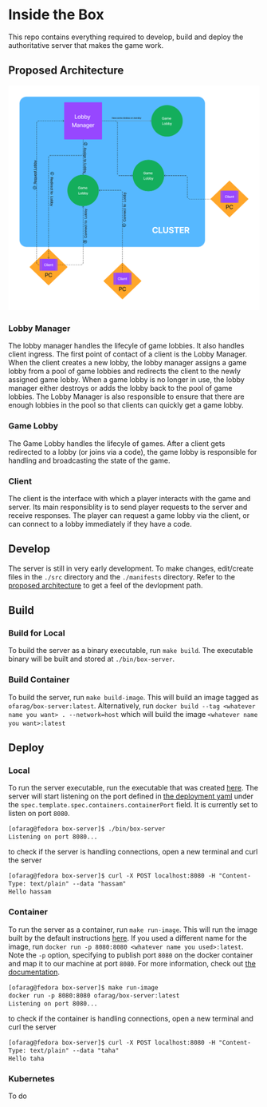 # Inside the Box

This repo contains everything required to develop, build and deploy the authoritative server that makes the game work.

## Proposed Architecture
![Proposed Architecture](ServerArchitecture.png)
### Lobby Manager
The lobby manager handles the lifecyle of game lobbies. It also handles client ingress. The first point of contact of a client is the Lobby Manager. When the client creates a new lobby, the lobby manager assigns a game lobby from a pool of game lobbies and redirects the client to the newly assigned game lobby. When a game lobby is no longer in use, the lobby manager either destroys or adds the lobby back to the pool of game lobbies. The Lobby Manager is also responsible to ensure that there are enough lobbies in the pool so that clients can quickly get a game lobby.
### Game Lobby
The Game Lobby handles the lifecyle of games. After a client gets redirected to a lobby (or joins via a code), the game lobby is responsible for handling and broadcasting the state of the game.
### Client
The client is the interface with which a player interacts with the game and server. Its main responsiblity is to send player requests to the server and receive responses. The player can request a game lobby via the client, or can connect to a lobby immediately if they have a code.

## Develop
The server is still in very early development. To make changes, edit/create files in the `./src` directory and the `./manifests` directory. Refer to the [proposed architecture](#proposed-architecture) to get a feel of the devlopment path. 
## Build
### Build for Local
To build the server as a binary executable, run `make build`. The executable binary will be built and stored at `./bin/box-server`. 
### Build Container
To build the server, run `make build-image`. This will build an image tagged as `ofarag/box-server:latest`. Alternatively, run `docker build --tag <whatever name you want> . --network=host` which will build the image `<whatever name you want>:latest`
## Deploy
### Local
To run the server executable, run the executable that was created [here](#build-for-local). The server will start listening on the port defined in [the deployment yaml](manifests/echo-deployment.yaml) under the `spec.template.spec.containers.containerPort` field. It is currently set to listen on port `8080`.
```
[ofarag@fedora box-server]$ ./bin/box-server 
Listening on port 8080...
```
to check if the server is handling connections, open a new terminal and curl the server
```
[ofarag@fedora box-server]$ curl -X POST localhost:8080 -H "Content-Type: text/plain" --data "hassam"
Hello hassam
```
### Container
To run the server as a container, run `make run-image`. This will run the image built by the default instructions [here](#build-container). If you used a different name for the image, run `docker run -p 8080:8080 <whatever name you used>:latest`. Note the `-p` option, specifying to publish port `8080` on the docker container and map it to our machine at port `8080`. For more information, check out [the documentation](https://docs.docker.com/engine/reference/commandline/run/#publish).
```
[ofarag@fedora box-server]$ make run-image
docker run -p 8080:8080 ofarag/box-server:latest
Listening on port 8080...
```
to check if the container is handling connections, open a new terminal and curl the server
```
[ofarag@fedora box-server]$ curl -X POST localhost:8080 -H "Content-Type: text/plain" --data "taha"
Hello taha
```
### Kubernetes
To do